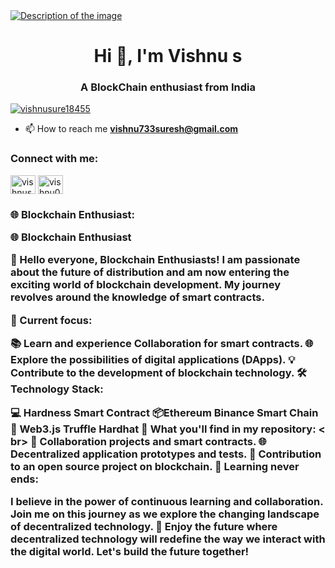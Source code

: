 <a href="https://github.com/vishnu733s/vishnu733s/blob/main/Blue%20Simple%20LinkedIn%20Banner.png">
  <img src="https://github.com/vishnu733s/vishnu733s/blob/main/Blue%20Simple%20LinkedIn%20Banner.png" alt="Description of the image">
</a>
<h1 align="center">Hi 👋, I'm Vishnu s</h1>
<h3 align="center">A BlockChain enthusiast from India</h3>
<p align="left"> <a href="https://twitter.com/vishnusure18455" target="blank"><img src="https://img.shields.io/twitter/follow/vishnusure18455?logo=twitter&style=for-the-badge" alt="vishnusure18455" /></a> </p>

- 📫 How to reach me **vishnu733suresh@gmail.com**

<h3 align="left">Connect with me:</h3>
<p align="left">
<a href="https://twitter.com/vishnusure18455" target="blank"><img align="center" src="https://raw.githubusercontent.com/rahuldkjain/github-profile-readme-generator/master/src/images/icons/Social/twitter.svg" alt="vishnusure18455" height="30" width="40" /></a>
<a href="https://instagram.com/vishnu0suresh" target="blank"><img align="center" src="https://raw.githubusercontent.com/rahuldkjain/github-profile-readme-generator/master/src/images/icons/Social/instagram.svg" alt="vishnu0suresh" height="30" width="40" /></a>
</p>

<h3 align="left">🌐 Blockchain Enthusiast:

🌐 Blockchain Enthusiast

👋 Hello everyone, Blockchain Enthusiasts! I am passionate about the future of distribution and am now entering the exciting world of blockchain development. My journey revolves around the knowledge of smart contracts.

🚀 Current focus:

📚 Learn and experience Collaboration for smart contracts.
🌐 Explore the possibilities of digital applications (DApps).
💡 Contribute to the development of blockchain technology.
🛠️Technology Stack:

💻 Hardness Smart Contract
📦Ethereum Binance Smart Chain
🚀 Web3.js Truffle Hardhat
📖 What you'll find in my repository:
< br> 🤖 Collaboration projects and smart contracts.
🌐 Decentralized application prototypes and tests.
🔗 Contribution to an open source project on blockchain.
🌱 Learning never ends:

I believe in the power of continuous learning and collaboration. Join me on this journey as we explore the changing landscape of decentralized technology.
🚀 Enjoy the future where decentralized technology will redefine the way we interact with the digital world. Let's build the future together! </h1>
<p align="left"> <a href="https://www.python.org" target="_blank" rel="noreferrer">

